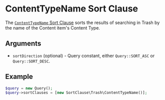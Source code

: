 # ContentTypeName Sort Clause

The [`ContentTypeName` Sort Clause](https://github.com/ibexa/core/blob/main/src/contracts/Repository/Values/Content/Query/SortClause/Trash/ContentTypeName.php)
sorts the results of searching in Trash by the name of the Content item's Content Type.

## Arguments

- `sortDirection` (optional) - Query constant, either `Query::SORT_ASC` or `Query::SORT_DESC`.

## Example

``` php
$query = new Query();
$query->sortClauses = [new SortClause\Trash\ContentTypeName()];
```

